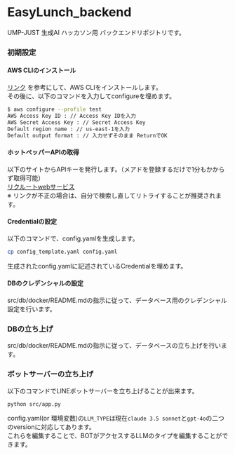 # EasyLunch_backend
UMP-JUST 生成AI ハッカソン用 バックエンドリポジトリです。

### 初期設定
#### AWS CLIのインストール
[リンク](https://docs.aws.amazon.com/ja_jp/cli/latest/userguide/getting-started-install.html)
を参考にして、AWS CLIをインストールします。  
その後に、以下のコマンドを入力してconfigureを埋めます。
```bash
$ aws configure --profile test
AWS Access Key ID : // Access Key IDを入力
AWS Secret Access Key : // Secret Access Key
Default region name : // us-east-1を入力
Default output format : // 入力せずそのまま ReturnでOK
```

#### ホットペッパーAPIの取得
以下のサイトからAPIキーを発行します。（メアドを登録するだけで1分もかからず取得可能）  
  [リクルートwebサービス](https://webservice.recruit.co.jp/register/)  
※ リンクが不正の場合は、自分で検索し直してリトライすることが推奨されます。

#### Credentialの設定
以下のコマンドで、config.yamlを生成します。
```bash
cp config_template.yaml config.yaml
```
生成されたconfig.yamlに記述されているCredentialを埋めます。

#### DBのクレデンシャルの設定
src/db/docker/README.mdの指示に従って、データベース用のクレデンシャル設定を行います。

### DBの立ち上げ
src/db/docker/README.mdの指示に従って、データベースの立ち上げを行います。

### ボットサーバーの立ち上げ
以下のコマンドでLINEボットサーバーを立ち上げることが出来ます。
```bash
python src/app.py
```
config.yaml(or 環境変数)の```LLM_TYPE```は現在```claude 3.5 sonnet```と```gpt-4o```の二つのversionに対応してあります。  
これらを編集することで、BOTがアクセスするLLMのタイプを編集することができます。
